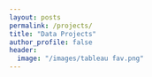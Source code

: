 ```yaml
---
layout: posts
permalink: /projects/
title: "Data Projects"
author_profile: false
header:
  image: "/images/tableau fav.png"
---
```

